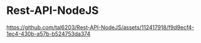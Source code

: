# Rest-API-NodeJS


https://github.com/tal6203/Rest-API-NodeJS/assets/112417918/f9d9ecf4-1ec4-430b-a57b-b524753da374


